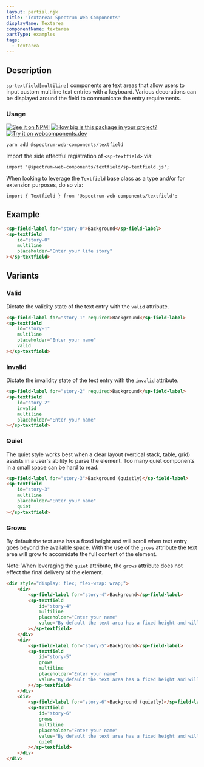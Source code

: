 ```yaml
---
layout: partial.njk
title: 'Textarea: Spectrum Web Components'
displayName: Textarea
componentName: textarea
partType: examples
tags:
  - textarea
---
```

## Description

`sp-textfield[multiline]` components are text areas that allow users to input custom multiline text entries with a keyboard. Various decorations can be displayed around the field to communicate the entry requirements.

### Usage

[![See it on NPM!](https://img.shields.io/npm/v/@spectrum-web-components/textfield?style=for-the-badge)](https://www.npmjs.com/package/@spectrum-web-components/textfield)
[![How big is this package in your project?](https://img.shields.io/bundlephobia/minzip/@spectrum-web-components/textfield?style=for-the-badge)](https://bundlephobia.com/result?p=@spectrum-web-components/textfield)
[![Try it on webcomponents.dev](https://img.shields.io/badge/Try%20it%20on-webcomponents.dev-green?style=for-the-badge)](https://webcomponents.dev/edit/collection/fO75441E1Q5ZlI0e9pgq/0zJJ7Z37pcM8wO6lYt8y/src/index.ts)

```
yarn add @spectrum-web-components/textfield
```

Import the side effectful registration of `<sp-textfield>` via:

```
import '@spectrum-web-components/textfield/sp-textfield.js';
```

When looking to leverage the `Textfield` base class as a type and/or for extension purposes, do so via:

```
import { Textfield } from '@spectrum-web-components/textfield';
```

## Example

```html
<sp-field-label for="story-0">Background</sp-field-label>
<sp-textfield
    id="story-0"
    multiline
    placeholder="Enter your life story"
></sp-textfield>
```

## Variants

### Valid

Dictate the validity state of the text entry with the `valid` attribute.

```html
<sp-field-label for="story-1" required>Background</sp-field-label>
<sp-textfield
    id="story-1"
    multiline
    placeholder="Enter your name"
    valid
></sp-textfield>
```

### Invalid

Dictate the invalidity state of the text entry with the `invalid` attribute.

```html
<sp-field-label for="story-2" required>Background</sp-field-label>
<sp-textfield
    id="story-2"
    invalid
    multiline
    placeholder="Enter your name"
></sp-textfield>
```

### Quiet

The quiet style works best when a clear layout (vertical stack, table, grid) assists in a user's ability to parse the element. Too many quiet components in a small space can be hard to read.

```html
<sp-field-label for="story-3">Background (quietly)</sp-field-label>
<sp-textfield
    id="story-3"
    multiline
    placeholder="Enter your name"
    quiet
></sp-textfield>
```

### Grows

By default the text area has a fixed height and will scroll when text entry goes beyond the available space. With the use of the `grows` attribute the text area will grow to accomidate the full content of the element.

Note: When leveraging the `quiet` attribute, the `grows` attribute does not effect the final delivery of the element.

```html
<div style="display: flex; flex-wrap: wrap;">
    <div>
        <sp-field-label for="story-4">Background</sp-field-label>
        <sp-textfield
            id="story-4"
            multiline
            placeholder="Enter your name"
            value="By default the text area has a fixed height and will scroll when text entry goes beyond the available space. With the use of the `grows` attribute the text area will grow to accomidate the full content of the element."
        ></sp-textfield>
    </div>
    <div>
        <sp-field-label for="story-5">Background</sp-field-label>
        <sp-textfield
            id="story-5"
            grows
            multiline
            placeholder="Enter your name"
            value="By default the text area has a fixed height and will scroll when text entry goes beyond the available space. With the use of the `grows` attribute the text area will grow to accomidate the full content of the element."
        ></sp-textfield>
    </div>
    <div>
        <sp-field-label for="story-6">Background (quietly)</sp-field-label>
        <sp-textfield
            id="story-6"
            grows
            multiline
            placeholder="Enter your name"
            value="By default the text area has a fixed height and will scroll when text entry goes beyond the available space. With the use of the `grows` attribute the text area will grow to accomidate the full content of the element."
            quiet
        ></sp-textfield>
    </div>
</div>
```
